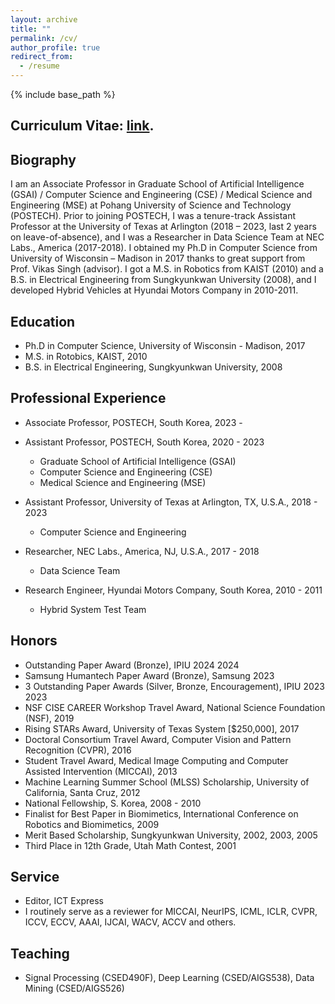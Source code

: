```yaml
---
layout: archive
title: ""
permalink: /cv/
author_profile: true
redirect_from:
  - /resume
---
```


{% include base_path %}

Curriculum Vitae: [link](../files/cv_wonhwa_202404.pdf "CV").
-----

Biography
-----
I am an Associate Professor in Graduate School of Artificial Intelligence (GSAI) / Computer Science and Engineering (CSE) / Medical Science and Engineering (MSE) at Pohang University of Science and Technology (POSTECH). Prior to joining POSTECH, I was a tenure-track Assistant Professor at the University of Texas at Arlington (2018 – 2023, last 2 years on leave-of-absence), and I was a Researcher in Data Science Team at NEC Labs., America (2017-2018). I obtained my Ph.D in Computer Science from University of Wisconsin – Madison in 2017 thanks to great support from Prof. Vikas Singh (advisor). I got a M.S. in Robotics from KAIST (2010) and a B.S. in Electrical Engineering from Sungkyunkwan University (2008), and I developed Hybrid Vehicles at Hyundai Motors Company in 2010-2011.

Education
-----
* Ph.D in Computer Science, University of Wisconsin - Madison, 2017
* M.S. in Rotobics, KAIST, 2010
* B.S. in Electrical Engineering, Sungkyunkwan University, 2008

Professional Experience
-----
* Associate Professor, POSTECH, South Korea, 2023 - 
* Assistant Professor, POSTECH, South Korea, 2020 - 2023
  * Graduate School of Artificial Intelligence (GSAI)
  * Computer Science and Engineering (CSE)
  * Medical Science and Engineering (MSE)

* Assistant Professor, University of Texas at Arlington, TX, U.S.A.,  2018 - 2023
  * Computer Science and Engineering

* Researcher, NEC Labs., America, NJ, U.S.A., 2017 - 2018
  * Data Science Team

* Research Engineer, Hyundai Motors Company, South Korea, 2010 - 2011
  * Hybrid System Test Team

Honors
-----

* Outstanding Paper Award (Bronze), IPIU 2024 2024
* Samsung Humantech Paper Award (Bronze), Samsung 2023
* 3 Outstanding Paper Awards (Silver, Bronze, Encouragement), IPIU 2023 2023
* NSF CISE CAREER Workshop Travel Award, National Science Foundation (NSF), 2019
* Rising STARs Award, University of Texas System [$250,000], 2017
* Doctoral Consortium Travel Award, Computer Vision and Pattern Recognition (CVPR), 2016
* Student Travel Award, Medical Image Computing and Computer Assisted Intervention (MICCAI), 2013
* Machine Learning Summer School (MLSS) Scholarship, University of California, Santa Cruz, 2012
* National Fellowship, S. Korea, 2008 - 2010
* Finalist for Best Paper in Biomimetics, International Conference on Robotics and Biomimetics, 2009
* Merit Based Scholarship, Sungkyunkwan University, 2002, 2003, 2005
* Third Place in 12th Grade, Utah Math Contest, 2001


Service
-----
* Editor, ICT Express
* I routinely serve as a reviewer for MICCAI, NeurIPS, ICML, ICLR, CVPR, ICCV, ECCV, AAAI, IJCAI, WACV, ACCV and others.

Teaching
-----
* Signal Processing (CSED490F), Deep Learning (CSED/AIGS538), Data Mining (CSED/AIGS526)